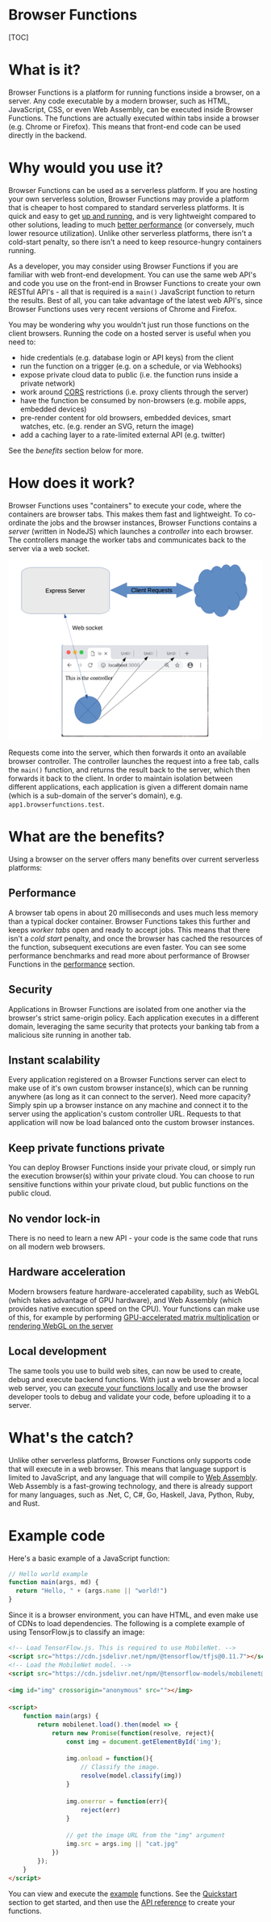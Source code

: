 Browser Functions
=======

[TOC]

# What is it?

Browser Functions is a platform for running functions inside a browser, on a server. Any code executable by a modern browser, such as HTML, JavaScript, CSS, or even Web Assembly, can be executed inside Browser Functions. The functions are actually executed within tabs inside a browser (e.g. Chrome or Firefox). This means that front-end code can be used directly in the backend.

# Why would you use it?

Browser Functions can be used as a serverless platform. If you are hosting your own serverless solution, Browser Functions may provide a platform that is cheaper to host compared to standard serverless platforms. It is quick and easy to get [up and running](?install.md), and is very lightweight compared to other solutions, leading to much [better performance](?performance.md) (or conversely, much lower resource utilization). Unlike other serverless platforms, there isn't a cold-start penalty, so there isn't a need to keep resource-hungry containers running.

As a developer, you may consider using Browser Functions if you are familiar with web front-end development. You can use the same web API's and code you use on the front-end in Browser Functions to create your own RESTful API's - all that is required is a `main()` JavaScript function to return the results. Best of all, you can take advantage of the latest web API's, since Browser Functions uses very recent versions of Chrome and Firefox.

You may be wondering why you wouldn't just run those functions on the client browsers. Running the code on a hosted server is useful when you need to:

- hide credentials (e.g. database login or API keys) from the client
- run the function on a trigger (e.g. on a schedule, or via Webhooks)
- expose private cloud data to public (i.e. the function runs inside a private network)
- work around [CORS](https://developer.mozilla.org/en-US/docs/Web/HTTP/CORS) restrictions (i.e. proxy clients through the server)
- have the function be consumed by non-browsers (e.g. mobile apps, embedded devices)
- pre-render content for old browsers, embedded devices, smart watches, etc. (e.g. render an SVG, return the image)
- add a caching layer to a rate-limited external API (e.g. twitter)

See the *benefits* section below for more.

# How does it work?

Browser Functions uses "containers" to execute your code, where the containers are browser tabs. This makes them fast and lightweight. To co-ordinate the jobs and the browser instances, Browser Functions contains a *server* (written in NodeJS) which launches a *controller* into each browser. The controllers manage the worker tabs and communicates back to the server via a web socket.

![System architecture](images/system-architecture.png)

Requests come into the server, which then forwards it onto an available browser controller. The controller launches the request into a free tab, calls the `main()` function, and returns the result back to the server, which then forwards it back to the client. In order to maintain isolation between different applications, each application is given a different domain name (which is a sub-domain of the server's domain), e.g. `app1.browserfunctions.test`.

# What are the benefits?

Using a browser on the server offers many benefits over current serverless platforms:

## Performance

A browser tab opens in about 20 milliseconds and uses much less memory than a typical docker container. Browser Functions takes this further and keeps *worker tabs* open and ready to accept jobs. This means that there isn't a *cold start* penalty, and once the browser has cached the resources of the function, subsequent executions are even faster. You can see some performance benchmarks and read more about performance of Browser Functions in the [performance](?performance.md) section.

## Security

Applications in Browser Functions are isolated from one another via the browser's strict same-origin policy. Each application executes in a different domain, leveraging the same security that protects your banking tab from a malicious site running in another tab.

## Instant scalability

Every application registered on a Browser Functions server can elect to make use of it's own custom browser instance(s), which can be running anywhere (as long as it can connect to the server). Need more capacity? Simply spin up a browser instance on any machine and connect it to the server using the application's custom controller URL. Requests to that application will now be load balanced onto the custom browser instances.

## Keep private functions private

You can deploy Browser Functions inside your private cloud, or simply run the execution browser(s) within your private cloud. You can choose to run sensitive functions within your private cloud, but public functions on the public cloud.

## No vendor lock-in

There is no need to learn a new API - your code is the same code that runs on all modern web browsers.

## Hardware acceleration

Modern browsers feature hardware-accelerated capability, such as WebGL (which takes advantage of GPU hardware), and Web Assembly (which provides native execution speed on the CPU). Your functions can make use of this, for example by performing [GPU-accelerated matrix multiplication](https://github.ibm.com/Browser-Backend/browser_backend/tree/master/functions_root/examples/files/gpu_matrix_multiply) or [rendering WebGL on the server](https://github.ibm.com/Browser-Backend/browser_backend/tree/master/functions_root/examples/files/webgl)

## Local development

The same tools you use to build web sites, can now be used to create, debug and execute backend functions. With just a web browser and a local web server, you can [execute your functions locally](?quickstart.md) and use the browser developer tools to debug and validate your code, before uploading it to a server.

# What's the catch?

Unlike other serverless platforms, Browser Functions only supports code that will execute in a web browser. This means that language support is limited to JavaScript, and any language that will compile to [Web Assembly](https://webassembly.org/). Web Assembly is a fast-growing technology, and there is already support for many languages, such as .Net, C, C#, Go, Haskell, Java, Python, Ruby, and Rust.

# Example code

Here's a basic example of a JavaScript function:

```javascript
// Hello world example
function main(args, md) {
  return "Hello, " + (args.name || "world!")
}
```

Since it is a browser environment, you can have HTML, and even make use of CDNs to load dependencies. The following is a complete example of using TensorFlow.js to classify an image:

```html
<!-- Load TensorFlow.js. This is required to use MobileNet. -->
<script src="https://cdn.jsdelivr.net/npm/@tensorflow/tfjs@0.11.7"></script>
<!-- Load the MobileNet model. -->
<script src="https://cdn.jsdelivr.net/npm/@tensorflow-models/mobilenet@0.1.1"></script>

<img id="img" crossorigin="anonymous" src=""></img>

<script>
    function main(args) {
        return mobilenet.load().then(model => {
            return new Promise(function(resolve, reject){
                const img = document.getElementById('img');

                img.onload = function(){
                    // Classify the image.
                    resolve(model.classify(img))
                }

                img.onerror = function(err){
                    reject(err)
                }

                // get the image URL from the "img" argument
                img.src = args.img || "cat.jpg"
            })
        });
    }
</script>
```

You can view and execute the [example](https://examples.browserfunctions.test/?access-key=examples) functions. See the [Quickstart](?quickstart.md) section to get started, and then use the [API reference](?api.md) to create your functions.
